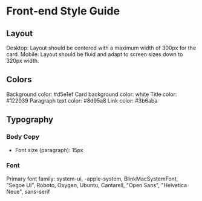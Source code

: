 # Front-end Style Guide

## Layout

Desktop: Layout should be centered with a maximum width of 300px for the card.
Mobile: Layout should be fluid and adapt to screen sizes down to 320px width.

## Colors
Background color: #d5e1ef
Card background color: white
Title color: #122039
Paragraph text color: #8d95a8
Link color: #3b6aba

## Typography

### Body Copy

- Font size (paragraph): 15px

### Font
Primary font family: system-ui, -apple-system, BlinkMacSystemFont, "Segoe UI", Roboto, Oxygen, Ubuntu, Cantarell, "Open Sans", "Helvetica Neue", sans-serif
